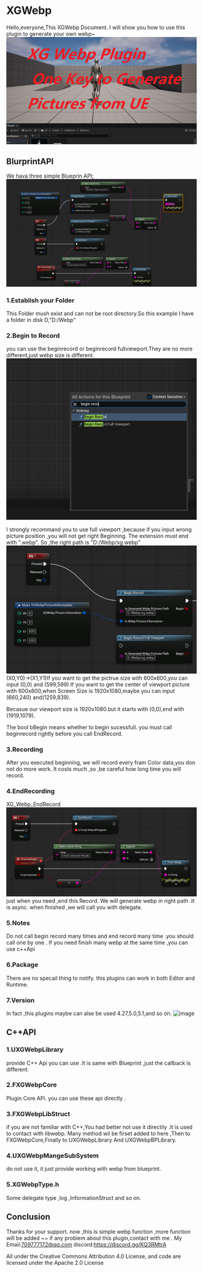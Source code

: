 # XGWebp
Hello,everyone,This XGWebp Document. I will show you how to use this plugin to generate your own webp~
![image](DocumentPicture/XG_Webp_Main.png)
## BlurprintAPI
We hava three simple Blueprin API;
![image](DocumentPicture/XG_Webp_process.png)
### 1.Establish your Folder
This Folder mush exist and can not be root directory.So this example I have a folder in disk D,"D:/Webp"
### 2.Begin to Record
you can use the beginrecord or beginrecord fullviewport.They are no more different,just webp size is different.
![image](DocumentPicture/XG_Webp_BeginRecord.png)

I strongly recommand you to use full viewport ,because  if you input wrong picture position ,you will not get right Beginning.
The extension must end with ".webp".
So ,the right path is "D:/Webp/xg.webp"
![image](DocumentPicture/XG_Webp_BeginRecord_Information.png)
(X0,Y0)->(X1,Y1)If you want to get the pictrue size with 600x600,you can input (0,0) and (599,599)
If you want to get the center of viewport picture with 600x600,when Screen Size is 1920x1080,maybe
you can input (660,240) and(1259,839).

Becasue our viewport size is 1920x1080.but it starts with (0,0),end with (1919,1079).

The bool bBegin means whether to begin sucessfull. you must call beginrecord rightly before you call EndRecord.
### 3.Recording
After you executed beginning, we will  record every fram Color data,you don not do more work. It costs much ,so ,be careful how long time you will record.
### 4.EndRecording
XG_Webp_EndRecord
![image](DocumentPicture/XG_Webp_EndRecord.png)
just when you need ,end this Record. We will generate webp in right path .It is async. when finished ,we will call you with delegate.

### 5.Notes
Do not call begin record many times and end record many time .you should call one by one .
If you need finish many webp at the same time ,you can use c++Api
### 6.Package
There are no specail thing  to notify.
this plugins can work in both Editor and Runtime.
### 7.Version
In fact ,this plugins maybe can alse  be used 4.27,5.0,5.1,and so on.
![image](DocumentPicture/xg.webp)
## C++API
### 1.UXGWebpLibrary
provide C++ Api you can use .It is same with Blueprint ,just the callback is different.

### 2.FXGWebpCore
Plugin Core APi. you can use these api directly .

### 3.FXGWebpLibStruct
if you are not familiar with C++,You had better not use it directily .It is used to contact with libwebp. 
Many method wil be firset added to here ,Then to FXGWebpCore,Finally to UXGWebpLibrary And UXGWebpBPLibrary.

### 4.UXGWebpMangeSubSystem
do not use it, it just provide working with webp from blueprint.

### 5.XGWebpType.h
Some delegate type ,log ,InformationStruct and so on.

## Conclusion
Thanks for your support. now ,this is simple webp function ,more function will be added ~~
if any problem about this plugin,contact with me .
My Email:709777172@qq.com
discord:https://discord.gg/KQ3RMtrA

All under the Creative Commons Attribution 4.0 License, and code are licensed under the Apache 2.0 License




